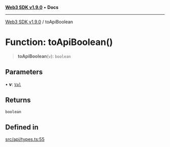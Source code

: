 [**Web3 SDK v1.9.0**](../README.md) • **Docs**

***

[Web3 SDK v1.9.0](../globals.md) / toApiBoolean

# Function: toApiBoolean()

> **toApiBoolean**(`v`): `boolean`

## Parameters

• **v**: [`Val`](../type-aliases/Val.md)

## Returns

`boolean`

## Defined in

[src/api/types.ts:55](https://github.com/Mystic-Nayy/alephium-web3/blob/ee41f5e0e7d7fb0b155fe62f05b2ac03772895ca/packages/web3/src/api/types.ts#L55)
